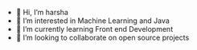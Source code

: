 - 👋 Hi, I’m harsha
- 👀 I’m interested in Machine Learning and Java
- 🌱 I’m currently learning Front end Development 
- 💞️ I’m looking to collaborate on open source projects

<!---
harshav1989/harshav1989 is a ✨ special ✨ repository because its `README.md` (this file) appears on your GitHub profile.
You can click the Preview link to take a look at your changes.
--->
